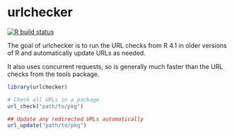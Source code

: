 
# urlchecker

<!-- badges: start -->
[![R build status](https://github.com/jimhester/urlchecker/workflows/R-CMD-check/badge.svg)](https://github.com/jimhester/urlchecker/actions)
<!-- badges: end -->

The goal of urlchecker is to run the URL checks from R 4.1 in older versions of R and automatically update URLs as needed.

It also uses concurrent requests, so is generally much faster than the URL checks from the tools package.

``` r
library(urlchecker)

# Check all URLs in a package
url_check("path/to/pkg")

## Update any redirected URLs automatically
url_update("path/to/pkg")
```
